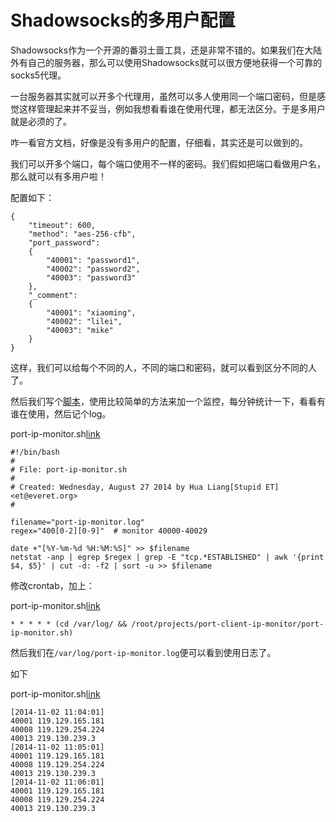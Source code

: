 # Shadowsocks的多用户配置

Shadowsocks作为一个开源的番羽土啬工具，还是非常不错的。如果我们在大陆外有自己的服务器，那么可以使用Shadowsocks就可以很方便地获得一个可靠的socks5代理。

一台服务器其实就可以开多个代理用，虽然可以多人使用同一个端口密码，但是感觉这样管理起来并不妥当，例如我想看看谁在使用代理，都无法区分。于是多用户就是必须的了。

咋一看官方文档，好像是没有多用户的配置，仔细看，其实还是可以做到的。

我们可以开多个端口，每个端口使用不一样的密码。我们假如把端口看做用户名，那么就可以有多用户啦！

配置如下：
    
    {
        "timeout": 600,
        "method": "aes-256-cfb",
        "port_password":
        {
            "40001": "password1",
            "40002": "password2",
            "40003": "password3"
        },
        "_comment":
        {
            "40001": "xiaoming",
            "40002": "lilei",
            "40003": "mike"
        }
    }

这样，我们可以给每个不同的人，不同的端口和密码，就可以看到区分不同的人了。

然后我们写个[脚本](https://github.com/cedricporter/port-client-ip-monitor)，使用比较简单的方法来加一个监控，每分钟统计一下，看看有谁在使用，然后记个log。

port-ip-monitor.sh[link](https://github.com/cedricporter/port-client-ip-monitor)
    
    #!/bin/bash
    #
    # File: port-ip-monitor.sh
    #
    # Created: Wednesday, August 27 2014 by Hua Liang[Stupid ET] <et@everet.org>
    #
    
    filename="port-ip-monitor.log"
    regex="400[0-2][0-9]"  # monitor 40000-40029
    
    date +"[%Y-%m-%d %H:%M:%S]" >> $filename
    netstat -anp | egrep $regex | grep -E "tcp.*ESTABLISHED" | awk '{print $4, $5}' | cut -d: -f2 | sort -u >> $filename
    

修改crontab，加上：

port-ip-monitor.sh[link](https://github.com/cedricporter/port-client-ip-monitor)
    
    * * * * * (cd /var/log/ && /root/projects/port-client-ip-monitor/port-ip-monitor.sh)
    

然后我们在`/var/log/port-ip-monitor.log`便可以看到使用日志了。

如下

port-ip-monitor.sh[link](https://github.com/cedricporter/port-client-ip-monitor)

    [2014-11-02 11:04:01]
    40001 119.129.165.181
    40008 119.129.254.224
    40013 219.130.239.3
    [2014-11-02 11:05:01]
    40001 119.129.165.181
    40008 119.129.254.224
    40013 219.130.239.3
    [2014-11-02 11:06:01]
    40001 119.129.165.181
    40008 119.129.254.224
    40013 219.130.239.3
